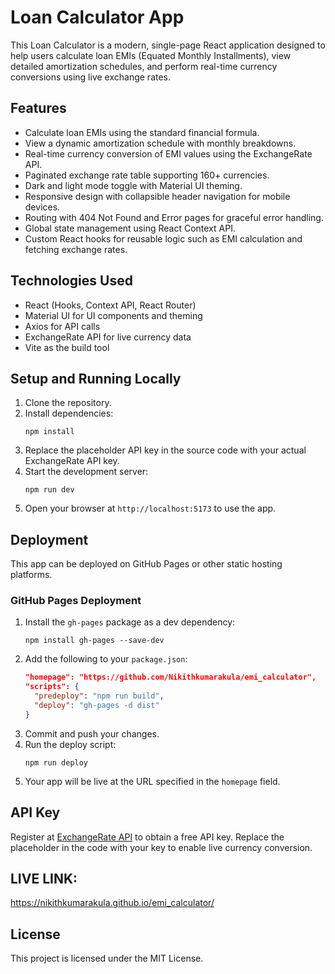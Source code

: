# Loan Calculator App

This Loan Calculator is a modern, single-page React application designed to help users calculate loan EMIs (Equated Monthly Installments), view detailed amortization schedules, and perform real-time currency conversions using live exchange rates.

## Features

- Calculate loan EMIs using the standard financial formula.
- View a dynamic amortization schedule with monthly breakdowns.
- Real-time currency conversion of EMI values using the ExchangeRate API.
- Paginated exchange rate table supporting 160+ currencies.
- Dark and light mode toggle with Material UI theming.
- Responsive design with collapsible header navigation for mobile devices.
- Routing with 404 Not Found and Error pages for graceful error handling.
- Global state management using React Context API.
- Custom React hooks for reusable logic such as EMI calculation and fetching exchange rates.

## Technologies Used

- React (Hooks, Context API, React Router)
- Material UI for UI components and theming
- Axios for API calls
- ExchangeRate API for live currency data
- Vite as the build tool

## Setup and Running Locally

1. Clone the repository.
2. Install dependencies:
   ```
   npm install
   ```
3. Replace the placeholder API key in the source code with your actual ExchangeRate API key.
4. Start the development server:
   ```
   npm run dev
   ```
5. Open your browser at `http://localhost:5173` to use the app.

## Deployment

This app can be deployed on GitHub Pages or other static hosting platforms.

### GitHub Pages Deployment

1. Install the `gh-pages` package as a dev dependency:
   ```
   npm install gh-pages --save-dev
   ```
2. Add the following to your `package.json`:
   ```json
   "homepage": "https://github.com/Nikithkumarakula/emi_calculator",
   "scripts": {
     "predeploy": "npm run build",
     "deploy": "gh-pages -d dist"
   }
   ```
3. Commit and push your changes.
4. Run the deploy script:
   ```
   npm run deploy
   ```
5. Your app will be live at the URL specified in the `homepage` field.

## API Key

Register at [ExchangeRate API](https://www.exchangerate-api.com/) to obtain a free API key. Replace the placeholder in the code with your key to enable live currency conversion.

## LIVE LINK:
https://nikithkumarakula.github.io/emi_calculator/

## License

This project is licensed under the MIT License.
